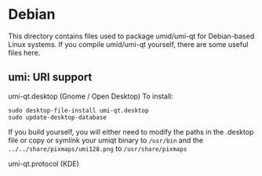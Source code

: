 
Debian
====================
This directory contains files used to package umid/umi-qt
for Debian-based Linux systems. If you compile umid/umi-qt yourself, there are some useful files here.

## umi: URI support ##


umi-qt.desktop  (Gnome / Open Desktop)
To install:

	sudo desktop-file-install umi-qt.desktop
	sudo update-desktop-database

If you build yourself, you will either need to modify the paths in
the .desktop file or copy or symlink your umiqt binary to `/usr/bin`
and the `../../share/pixmaps/umi128.png` to `/usr/share/pixmaps`

umi-qt.protocol (KDE)

